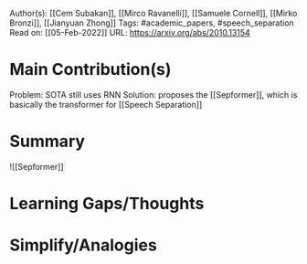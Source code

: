 Author(s): [[Cem Subakan]], [[Mirco Ravanelli]], [[Samuele Cornell]], [[Mirko Bronzi]], [[Jianyuan Zhong]]
Tags: #academic_papers, #speech_separation
Read on: [[05-Feb-2022]]
URL: https://arxiv.org/abs/2010.13154
# Main Contribution(s)
Problem: SOTA still uses RNN
Solution: proposes the [[Sepformer]], which is basically the transformer for [[Speech Separation]]
# Summary
![[Sepformer]]

# Learning Gaps/Thoughts
# Simplify/Analogies